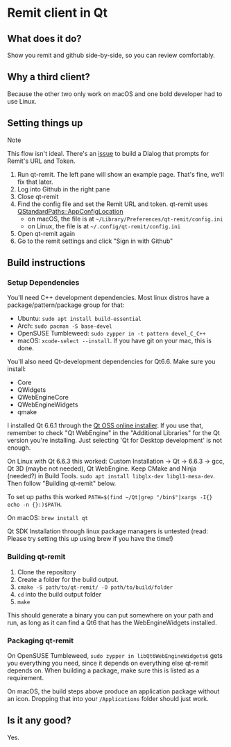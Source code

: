 # Remit client in Qt

## What does it do?

Show you remit and github side-by-side, so you can review comfortably.

## Why a third client?

Because the other two only work on macOS and one bold developer had to use Linux.

## Setting things up

> [!NOTE]
> This flow isn't ideal. There's an [issue](https://github.com/barsoom/qt-remit/issues/4) to build a Dialog that prompts for Remit's URL and Token.

1. Run qt-remit. The left pane will show an example page. That's fine, we'll fix that later.
1. Log into Github in the right pane
1. Close qt-remit
1. Find the config file and set the Remit URL and token. qt-remit uses [QStandardPaths::AppConfigLocation](https://doc.qt.io/qt-6/qstandardpaths.html#StandardLocation-enum)
    - on macOS, the file is at `~/Library/Preferences/qt-remit/config.ini`
    - on Linux, the file is at `~/.config/qt-remit/config.ini`
1. Open qt-remit again
1. Go to the remit settings and click "Sign in with Github"

## Build instructions

### Setup Dependencies

You'll need C++ development dependencies. Most linux distros have a package/pattern/package group for that:

- Ubuntu: `sudo apt install build-essential`
- Arch: `sudo pacman -S base-devel`
- OpenSUSE Tumbleweed: `sudo zypper in -t pattern devel_C_C++`
- macOS: `xcode-select --install`. If you have git on your mac, this is done.

You'll also need Qt-development dependencies for Qt6.6. Make sure you install:

- Core
- QWidgets
- QWebEngineCore
- QWebEngineWidgets
- qmake

I installed Qt 6.6.1 through the [Qt OSS online installer](https://www.qt.io/download-qt-installer-oss). If you use that, remember to check "Qt WebEngine" in the "Additional Libraries" for the Qt version you're installing. Just selecting 'Qt for Desktop development' is not enough.

On Linux with Qt 6.6.3 this worked: Custom Installation -> Qt -> 6.6.3 -> gcc, Qt 3D (maybe not needed), Qt WebEngine. Keep CMake and Ninja (needed?) in Build Tools. `sudo apt install libglx-dev libgl1-mesa-dev`. Then follow "Building qt-remit" below.

To set up paths this worked `PATH=$(find ~/Qt|grep "/bin$"|xargs -I{} echo -n {}:)$PATH`.

On macOS: `brew install qt`

Qt SDK Installation through linux package managers is untested (read: Please try setting this up using brew if you have the time!)

### Building qt-remit

1. Clone the repository
1. Create a folder for the build output.
1. `cmake -S path/to/qt-remit/ -O path/to/build/folder`
1. `cd` into the build output folder
1. `make`

This should generate a binary you can put somewhere on your path and run, as long as it can find a Qt6 that has the WebEngineWidgets installed.

### Packaging qt-remit

On OpenSUSE Tumbleweed, `sudo zypper in libQt6WebEngineWidgets6` gets you everything you need, since it depends on everything else qt-remit depends on.
When building a package, make sure this is listed as a requirement.

On macOS, the build steps above produce an application package without an icon. Dropping that into your `/Applications` folder should just work.

## Is it any good?

Yes.
